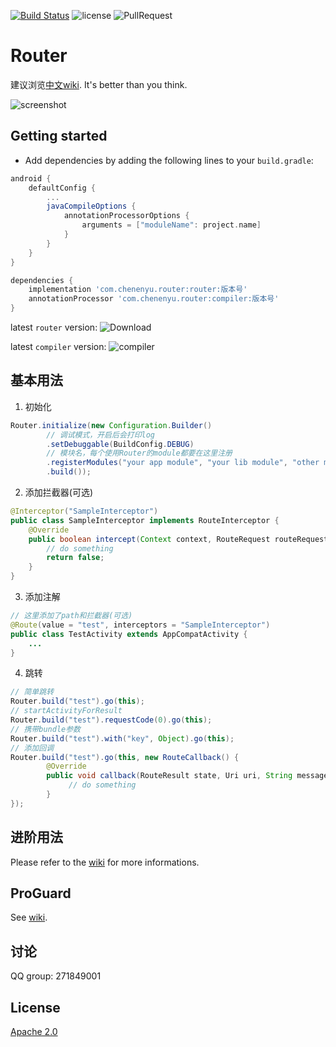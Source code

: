[![Build Status](https://travis-ci.org/chenenyu/Router.svg?branch=master)](https://travis-ci.org/chenenyu/Router) ![license](https://img.shields.io/badge/license-Apache%202-yellow.svg) ![PullRequest](https://img.shields.io/badge/PRs-welcome-brightgreen.svg) 

# Router

建议浏览[中文wiki](https://github.com/chenenyu/Router/wiki). It's better than you think.

![screenshot](static/screenshot.gif)

## Getting started

*  Add dependencies by adding the following lines to your `build.gradle`:  

```Groovy
android {
    defaultConfig {
        ...
        javaCompileOptions {
            annotationProcessorOptions {
                arguments = ["moduleName": project.name]
            }
        }
    }
}

dependencies {
    implementation 'com.chenenyu.router:router:版本号'
    annotationProcessor 'com.chenenyu.router:compiler:版本号'
}
```

latest `router` version: ![Download](https://api.bintray.com/packages/chenenyu/maven/router/images/download.svg)

latest `compiler` version: ![compiler](https://api.bintray.com/packages/chenenyu/maven/router-compiler/images/download.svg)  

## 基本用法

1. 初始化

```java
Router.initialize(new Configuration.Builder()
        // 调试模式，开启后会打印log
        .setDebuggable(BuildConfig.DEBUG)
        // 模块名，每个使用Router的module都要在这里注册
        .registerModules("your app module", "your lib module", "other module")
        .build());
```


2. 添加拦截器(可选)

```java
@Interceptor("SampleInterceptor")
public class SampleInterceptor implements RouteInterceptor {
    @Override
    public boolean intercept(Context context, RouteRequest routeRequest) {
        // do something
        return false;
    }
}
```

3. 添加注解

```java
// 这里添加了path和拦截器(可选)
@Route(value = "test", interceptors = "SampleInterceptor")
public class TestActivity extends AppCompatActivity {
    ...
}
```

4. 跳转

```java
// 简单跳转
Router.build("test").go(this);
// startActivityForResult
Router.build("test").requestCode(0).go(this);
// 携带bundle参数
Router.build("test").with("key", Object).go(this);
// 添加回调
Router.build("test").go(this, new RouteCallback() {
        @Override
        public void callback(RouteResult state, Uri uri, String message) {
             // do something
        }
});
```

## 进阶用法

Please refer to the [wiki](https://github.com/chenenyu/Router/wiki) for more informations.

## ProGuard

See [wiki](https://github.com/chenenyu/Router/wiki).

## 讨论

QQ group: 271849001

## License

[Apache 2.0](https://github.com/chenenyu/Router/blob/master/LICENSE)